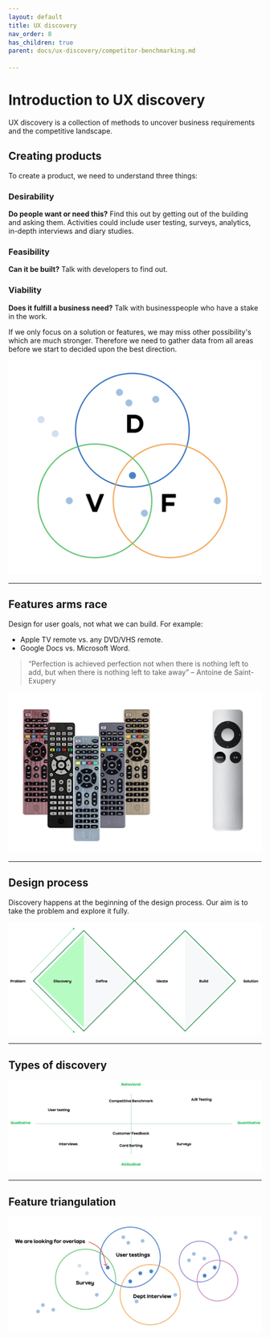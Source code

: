 ```yaml
---
layout: default
title: UX discovery
nav_order: 8
has_children: true
parent: docs/ux-discovery/competitor-benchmarking.md

---
```

# Introduction to UX discovery

UX discovery is a collection of methods to uncover business requirements and the competitive landscape.

## Creating products

To create a product, we need to understand three things:

### Desirability

**Do people want or need this?** Find this out by getting out of the building and asking them. Activities could include user testing, surveys, analytics, in-depth interviews and diary studies.

### Feasibility

**Can it be built?** Talk with developers to find out.

### Viability

**Does it fulfill a business need?** Talk with businesspeople who have a stake in the work.

If we only focus on a solution or features, we may miss other possibility's which are much stronger. Therefore we need to gather data from all areas before we start to decided upon the best direction. 


![Product design venn](/assets/product-design.png)

---

## Features arms race

Design for user goals, not what we can build. For example:

* Apple TV remote vs. any DVD/VHS remote.
* Google Docs vs. Microsoft Word.

> “Perfection is achieved perfection not when there is nothing left to add, but when there is nothing left to take away” – Antoine de Saint-Exupery

![Example remote controls](/assets/remotes.png)

---

## Design process

Discovery happens at the beginning of the design process. Our aim is to take the problem and explore it fully.

![Discovery](/assets/dd.png)

---

## Types of discovery

![Discovery](/assets/discovery.png)

---

## Feature triangulation

![Discovery](/assets/triangulation.png)